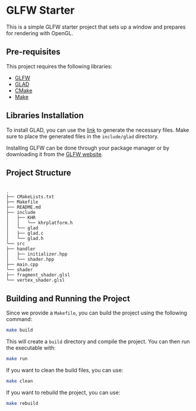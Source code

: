 # GLFW Starter

This is a simple GLFW starter project that sets up a window and prepares for rendering with OpenGL.

## Pre-requisites

This project requires the following libraries:

- [GLFW](https://www.glfw.org/)
- [GLAD](https://glad.dav1d.de/)
- [CMake](https://cmake.org/)
- [Make](https://www.gnu.org/software/make/)

## Libraries Installation

To install GLAD, you can use the [link](<[GLAD](https://glad.dav1d.de/#profile=compatibility&language=c&specification=gl&loader=on&api=gl%3D4.6)>) to generate the necessary files. Make sure to place the generated files in the `include/glad` directory.

Installing GLFW can be done through your package manager or by downloading it from the [GLFW website](https://www.glfw.org/download.html).

## Project Structure

```

.
├── CMakeLists.txt
├── Makefile
├── README.md
├── include
│   ├── KHR
│   │   └── khrplatform.h
│   └── glad
│   ├── glad.c
│   └── glad.h
└── src
├── handler
│   ├── initializer.hpp
│   └── shader.hpp
├── main.cpp
└── shader
├── fragment_shader.glsl
└── vertex_shader.glsl
```

## Building and Running the Project

Since we provide a `Makefile`, you can build the project using the following command:

```bash
make build
```

This will create a `build` directory and compile the project. You can then run the executable with:

```bash
make run
```

If you want to clean the build files, you can use:

```bash
make clean
```

If you want to rebuild the project, you can use:

```bash
make rebuild
```
